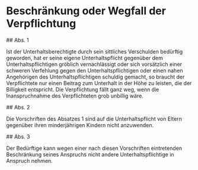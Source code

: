 # Beschränkung oder Wegfall der Verpflichtung



\#\# Abs. 1

 Ist der Unterhaltsberechtigte durch sein sittliches Verschulden bedürftig geworden, hat er seine eigene Unterhaltspflicht gegenüber dem Unterhaltspflichtigen gröblich vernachlässigt oder sich vorsätzlich einer schweren Verfehlung gegen den Unterhaltspflichtigen oder einen nahen Angehörigen des Unterhaltspflichtigen schuldig gemacht, so braucht der Verpflichtete nur einen Beitrag zum Unterhalt in der Höhe zu leisten, die der Billigkeit entspricht. Die Verpflichtung fällt ganz weg, wenn die Inanspruchnahme des Verpflichteten grob unbillig wäre.

\#\# Abs. 2

 Die Vorschriften des Absatzes 1 sind auf die Unterhaltspflicht von Eltern gegenüber ihren minderjährigen Kindern nicht anzuwenden.

\#\# Abs. 3

 Der Bedürftige kann wegen einer nach diesen Vorschriften eintretenden Beschränkung seines Anspruchs nicht andere Unterhaltspflichtige in Anspruch nehmen. 


